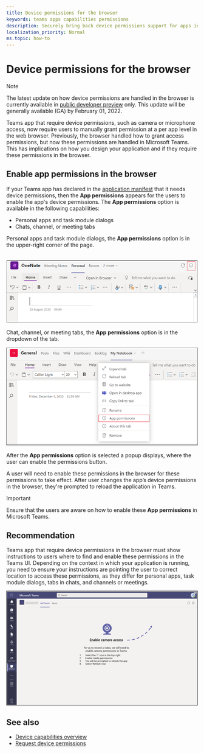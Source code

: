 ```yaml
---
title: Device permissions for the browser
keywords: teams apps capabilities permissions
description: Securely bring back device permissions support for apps in our web client
localization_priority: Normal
ms.topic: how-to
---
```


# Device permissions for the browser

> [!NOTE]
> The latest update on how device permissions are handled in the browser is currently available in [public developer preview](../../resources/dev-preview/developer-preview-intro.md) only. 
> This update will be generally available (GA) by February 01, 2022.


Teams app that require device permissions, such as camera or microphone access, now require users to manually grant permission at a per app level in the web browser. Previously, the browser handled how to grant access permissions, but now these permissions are handled in Microsoft Teams. This has implications on how you design your application and if they require these permissions in the browser.

## Enable app permissions in the browser
If your Teams app has declared in the [application manifest](native-device-permissions.md#specify-permissions) that it needs device permissions, then the **App permissions** appears for the users to enable the app's device permissions. The **App permissions** option is available in the following capabilities: 

* Personal apps and task module dialogs
* Chats, channel, or meeting tabs

Personal apps and task module dialogs, the **App permissions** option is in the upper-right corner of the page.

</br>
<img src="../../assets/images/tabs/apppermissions.png" alt="App permissions button" width="800"/>

Chat, channel, or meeting tabs, the **App permissions** option is in the dropdown of the tab.


![App permissions drop-down](../../assets/images/tabs/drop-downapppermissions.png)

After the **App permissions** option is selected a popup displays, where the user can enable the permissions button.

A user will need to enable these permissions in the browser for these permissions to take effect. After user changes the app’s device permissions in the browser, they're prompted to reload the application in Teams.

> [!IMPORTANT]
> Ensure that the users are aware on how to enable these **App permissions** in Microsoft Teams.

## Recommendation
Teams app that require device permissions in the browser must show instructions to users where to find and enable these permissions in the Teams UI. Depending on the context in which your application is running, you need to ensure your instructions are pointing the user to correct location to access these permissions, as they differ for personal apps, task module dialogs, tabs in chats, and channels or meetings.


<img src="../../assets/images/tabs/enable-access.png" alt="Enable camera access" width="800"/>

## See also

* [Device capabilities overview](device-capabilities-overview.md)
* [Request device permissions](native-device-permissions.md)
